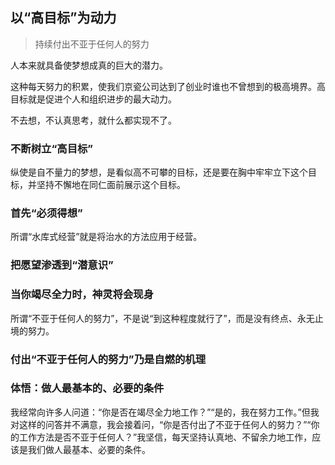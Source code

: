 ## 以“高目标”为动力

> 持续付出不亚于任何人的努力

人本来就具备使梦想成真的巨大的潜力。

这种每天努力的积累，使我们京瓷公司达到了创业时谁也不曾想到的极高境界。高目标就是促进个人和组织进步的最大动力。

不去想，不认真思考，就什么都实现不了。

### 不断树立“高目标”

纵使是自不量力的梦想，是看似高不可攀的目标，还是要在胸中牢牢立下这个目标，并坚持不懈地在同仁面前展示这个目标。

### 首先“必须得想”

所谓“水库式经营”就是将治水的方法应用于经营。

### 把愿望渗透到“潜意识”

### 当你竭尽全力时，神灵将会现身

所谓“不亚于任何人的努力”，不是说“到这种程度就行了”，而是没有终点、永无止境的努力。

### 付出“不亚于任何人的努力”乃是自燃的机理

### 体悟：做人最基本的、必要的条件

我经常向许多人问道：“你是否在竭尽全力地工作？”“是的，我在努力工作。”但我对这样的问答并不满意，我会接着问，“你是否付出了不亚于任何人的努力？”“你的工作方法是否不亚于任何人？”我坚信，每天坚持认真地、不留余力地工作，应该是我们做人最基本、必要的条件。